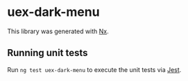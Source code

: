 # uex-dark-menu

This library was generated with [Nx](https://nx.dev).

## Running unit tests

Run `ng test uex-dark-menu` to execute the unit tests via [Jest](https://jestjs.io).

